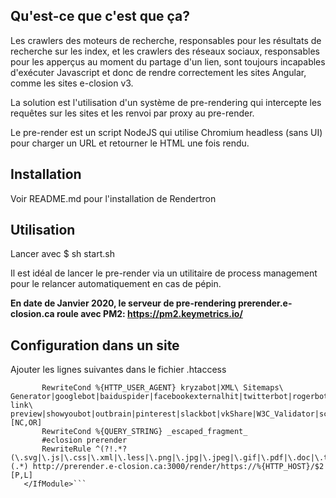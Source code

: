## Qu'est-ce que c'est que ça?

Les crawlers des moteurs de recherche, responsables pour les résultats de recherche sur les index, et les crawlers des réseaux sociaux, responsables pour les apperçus au moment du partage d'un lien, sont toujours incapables d'exécuter Javascript et donc de rendre correctement les sites Angular, comme les sites e-closion v3.

La solution est l'utilisation d'un système de pre-rendering qui intercepte les requêtes sur les sites et les renvoi par proxy au pre-render.

Le pre-render est un script NodeJS qui utilise Chromium headless (sans UI) pour charger un URL et retourner le HTML une fois rendu.

## Installation

Voir README.md pour l'installation de Rendertron

## Utilisation

Lancer avec $ sh start.sh

Il est idéal de lancer le pre-render via un utilitaire de process management pour le relancer automatiquement en cas de pépin. 

**En date de Janvier 2020, le serveur de pre-rendering prerender.e-closion.ca roule avec PM2: https://pm2.keymetrics.io/**


## Configuration dans un site

Ajouter les lignes suivantes dans le fichier .htaccess

 ```<IfModule mod_proxy_http.c>
        RewriteCond %{HTTP_USER_AGENT} kryzabot|XML\ Sitemaps\ Generator|googlebot|baiduspider|facebookexternalhit|twitterbot|rogerbot|linkedinbot|embedly|quora\ link\ preview|showyoubot|outbrain|pinterest|slackbot|vkShare|W3C_Validator|screaming [NC,OR]
        RewriteCond %{QUERY_STRING} _escaped_fragment_
        #eclosion prerender
        RewriteRule ^(?!.*?(\.svg|\.js|\.css|\.xml|\.less|\.png|\.jpg|\.jpeg|\.gif|\.pdf|\.doc|\.txt|\.ico|\.rss|\.zip|\.mp3|\.rar|\.exe|\.wmv|\.doc|\.avi|\.ppt|\.mpg|\.mpeg|\.tif|\.wav|\.mov|\.psd|\.ai|\.xls|\.mp4|\.m4a|\.swf|\.dat|\.dmg|\.iso|\.flv|\.m4v|\.torrent|\.ttf|\.woff))(.*) http://prerender.e-closion.ca:3000/render/https://%{HTTP_HOST}/$2 [P,L]
    </IfModule>```